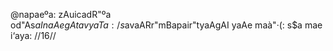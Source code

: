 @napaeºa: zAuicadR"ºa od"As$aInaAe gAtavyaTa: /
s$avaARr"mBapair"tyaAgAI yaAe maà"·(: s$a mae i‘aya: //16//